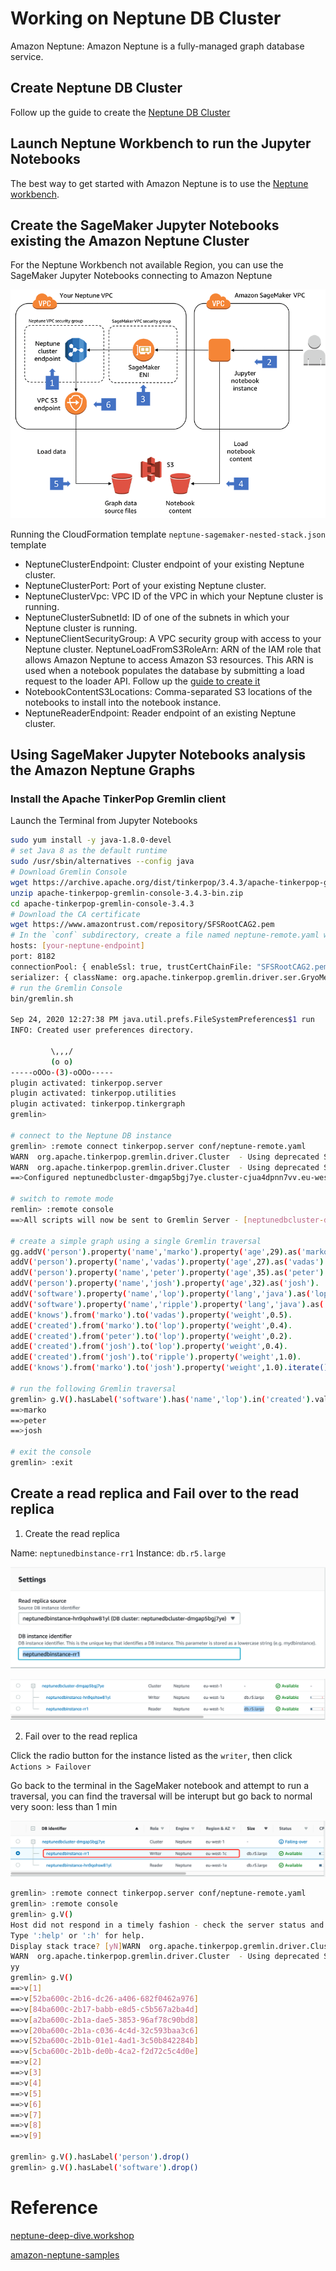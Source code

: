 # Working on Neptune DB Cluster

Amazon Neptune: Amazon Neptune is a fully-managed graph database service.

## Create Neptune DB Cluster

Follow up the guide to create the [Neptune DB Cluster](https://docs.aws.amazon.com/neptune/latest/userguide/get-started-create-cluster.html)

## Launch Neptune Workbench to run the Jupyter Notebooks

The best way to get started with Amazon Neptune is to use the [Neptune workbench](https://docs.aws.amazon.com/neptune/latest/userguide/notebooks.html). 


## Create the SageMaker Jupyter Notebooks existing the Amazon Neptune Cluster

For the Neptune Workbench not available Region, you can use the SageMaker Jupyter Notebooks connecting to Amazon Neptune

![neptune-sagemaker](media/neptune-sagemaker-1.gif)

Running the CloudFormation template `neptune-sagemaker-nested-stack.json` template

- NeptuneClusterEndpoint: Cluster endpoint of your existing Neptune cluster.
- NeptuneClusterPort: Port of your existing Neptune cluster.
- NeptuneClusterVpc: VPC ID of the VPC in which your Neptune cluster is running. 
- NeptuneClusterSubnetId: ID of one of the subnets in which your Neptune cluster is running.
- NeptuneClientSecurityGroup: A VPC security group with access to your Neptune cluster.
NeptuneLoadFromS3RoleArn: ARN of the IAM role that allows Amazon Neptune to access Amazon S3 resources. This ARN is used when a notebook populates the database by submitting a load request to the loader API. Follow up the [guide to create it](https://docs.aws.amazon.com/neptune/latest/userguide/bulk-load-tutorial-IAM.html)
- NotebookContentS3Locations: Comma-separated S3 locations of the notebooks to install into the notebook instance.
- NeptuneReaderEndpoint: Reader endpoint of an existing Neptune cluster.

## Using SageMaker Jupyter Notebooks analysis the Amazon Neptune Graphs

### Install the Apache TinkerPop Gremlin client

Launch the Terminal from Jupyter Notebooks

```bash
sudo yum install -y java-1.8.0-devel
# set Java 8 as the default runtime
sudo /usr/sbin/alternatives --config java
# Download Gremlin Console
wget https://archive.apache.org/dist/tinkerpop/3.4.3/apache-tinkerpop-gremlin-console-3.4.3-bin.zip
unzip apache-tinkerpop-gremlin-console-3.4.3-bin.zip
cd apache-tinkerpop-gremlin-console-3.4.3
# Download the CA certificate
wget https://www.amazontrust.com/repository/SFSRootCAG2.pem
# In the `conf` subdirectory, create a file named neptune-remote.yaml with the following text.
hosts: [your-neptune-endpoint]
port: 8182
connectionPool: { enableSsl: true, trustCertChainFile: "SFSRootCAG2.pem"}
serializer: { className: org.apache.tinkerpop.gremlin.driver.ser.GryoMessageSerializerV3d0, config: { serializeResultToString: true }}
# run the Gremlin Console
bin/gremlin.sh

Sep 24, 2020 12:27:38 PM java.util.prefs.FileSystemPreferences$1 run
INFO: Created user preferences directory.

         \,,,/
         (o o)
-----oOOo-(3)-oOOo-----
plugin activated: tinkerpop.server
plugin activated: tinkerpop.utilities
plugin activated: tinkerpop.tinkergraph
gremlin>

# connect to the Neptune DB instance
gremlin> :remote connect tinkerpop.server conf/neptune-remote.yaml
WARN  org.apache.tinkerpop.gremlin.driver.Cluster  - Using deprecated SSL trustCertChainFile support
WARN  org.apache.tinkerpop.gremlin.driver.Cluster  - Using deprecated SSL trustCertChainFile support
==>Configured neptunedbcluster-dmgap5bgj7ye.cluster-cjua4dpnn7vv.eu-west-1.neptune.amazonaws.com/172.30.1.48:8182

# switch to remote mode
remlin> :remote console
==>All scripts will now be sent to Gremlin Server - [neptunedbcluster-dmgap5bgj7ye.cluster-cjua4dpnn7vv.eu-west-1.neptune.amazonaws.com/172.30.1.48:8182] - type ':remote console' to return to local mode

# create a simple graph using a single Gremlin traversal
gg.addV('person').property('name','marko').property('age',29).as('marko').
addV('person').property('name','vadas').property('age',27).as('vadas').
addV('person').property('name','peter').property('age',35).as('peter').
addV('person').property('name','josh').property('age',32).as('josh').
addV('software').property('name','lop').property('lang','java').as('lop').
addV('software').property('name','ripple').property('lang','java').as('ripple').
addE('knows').from('marko').to('vadas').property('weight',0.5).
addE('created').from('marko').to('lop').property('weight',0.4).
addE('created').from('peter').to('lop').property('weight',0.2).
addE('created').from('josh').to('lop').property('weight',0.4).
addE('created').from('josh').to('ripple').property('weight',1.0).
addE('knows').from('marko').to('josh').property('weight',1.0).iterate()

# run the following Gremlin traversal
gremlin> g.V().hasLabel('software').has('name','lop').in('created').values('name')
==>marko
==>peter
==>josh

# exit the console
gremlin> :exit

```

## Create a read replica and Fail over to the read replica

1. Create the read replica

Name: `neptunedbinstance-rr1`
Instance: `db.r5.large`

![neptunedbinstance-rr1](media/neptunedbinstance-rr1.png)

![neptunedbinstance-rr1-creation](media/neptunedbinstance-rr1-creation.png)

2. Fail over to the read replica

Click the radio button for the instance listed as the `writer`, then click `Actions > Failover`

Go back to the terminal in the SageMaker notebook and attempt to run a traversal, you can find the traversal will be interupt but go back to normal very soon: less than 1 min

![neptunedbinstance-rr1-failover](media/neptunedbinstance-rr1-failover.png)

```bash
gremlin> :remote connect tinkerpop.server conf/neptune-remote.yaml
gremlin> :remote console
gremlin> g.V()
Host did not respond in a timely fashion - check the server status and submit again.
Type ':help' or ':h' for help.
Display stack trace? [yN]WARN  org.apache.tinkerpop.gremlin.driver.Cluster  - Using deprecated SSL trustCertChainFile support
WARN  org.apache.tinkerpop.gremlin.driver.Cluster  - Using deprecated SSL trustCertChainFile support
yy
gremlin> g.V()
==>v[1]
==>v[52ba600c-2b16-dc26-a406-682f0462a976]
==>v[84ba600c-2b17-babb-e8d5-c5b567a2ba4d]
==>v[a2ba600c-2b1a-dae5-3853-96af78c90bd8]
==>v[20ba600c-2b1a-c036-4c4d-32c593baa3c6]
==>v[52ba600c-2b1b-01e1-4ad1-3c50b842284b]
==>v[5cba600c-2b1b-de0b-4ca2-f2d72c5c4d0e]
==>v[2]
==>v[3]
==>v[4]
==>v[5]
==>v[6]
==>v[7]
==>v[8]
==>v[9]

gremlin> g.V().hasLabel('person').drop()
gremlin> g.V().hasLabel('software').drop()
```


# Reference
[neptune-deep-dive.workshop](https://neptune-deep-dive.workshop.aws/en/intro/)

[amazon-neptune-samples](https://github.com/aws-samples/amazon-neptune-samples)